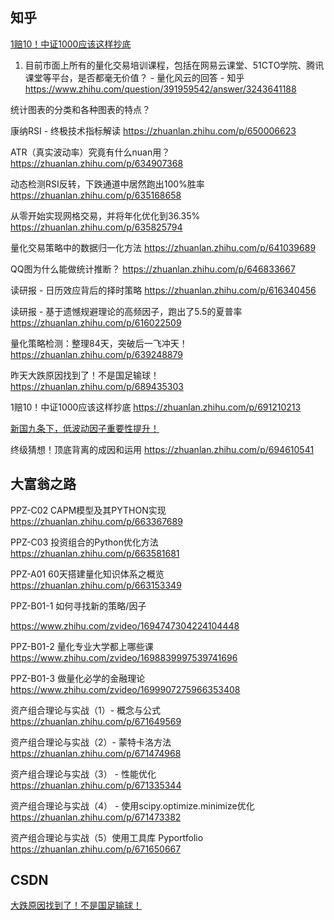 ## 知乎

[1赔10！中证1000应该这样抄底](https://zhuanlan.zhihu.com/p/691210213)

1. 目前市面上所有的量化交易培训课程，包括在网易云课堂、51CTO学院、腾讯课堂等平台，是否都毫无价值？ - 量化风云的回答 - 知乎
https://www.zhihu.com/question/391959542/answer/3243641188


统计图表的分类和各种图表的特点？

康纳RSI - 终极技术指标解读
https://zhuanlan.zhihu.com/p/650006623

ATR（真实波动率）究竟有什么nuan用？
https://zhuanlan.zhihu.com/p/634907368

动态检测RSI反转，下跌通道中居然跑出100%胜率
https://zhuanlan.zhihu.com/p/635168658

从零开始实现网格交易，并将年化优化到36.35%
https://zhuanlan.zhihu.com/p/635825794

量化交易策略中的数据归一化方法
https://zhuanlan.zhihu.com/p/641039689

QQ图为什么能做统计推断？
https://zhuanlan.zhihu.com/p/646833667

读研报 - 日历效应背后的择时策略
https://zhuanlan.zhihu.com/p/616340456

读研报 - 基于遗憾规避理论的高频因子，跑出了5.5的夏普率
https://zhuanlan.zhihu.com/p/616022509

量化策略检测：整理84天，突破后一飞冲天！
https://zhuanlan.zhihu.com/p/639248879

昨天大跌原因找到了！不是国足输球！
https://zhuanlan.zhihu.com/p/689435303

1赔10！中证1000应该这样抄底
https://zhuanlan.zhihu.com/p/691210213

[新国九条下，低波动因子重要性提升！](https://zhuanlan.zhihu.com/p/693785811)

终级猜想！顶底背离的成因和运用
https://zhuanlan.zhihu.com/p/694610541

## 大富翁之路

PPZ-C02 CAPM模型及其PYTHON实现
https://zhuanlan.zhihu.com/p/663367689

PPZ-C03 投资组合的Python优化方法
https://zhuanlan.zhihu.com/p/663581681

PPZ-A01 60天搭建量化知识体系之概览
https://zhuanlan.zhihu.com/p/663153349

PPZ-B01-1 如何寻找新的策略/因子

https://www.zhihu.com/zvideo/1694747304224104448


PPZ-B01-2 量化专业大学都上哪些课
https://www.zhihu.com/zvideo/1698839997539741696

PPZ-B01-3 做量化必学的金融理论
https://www.zhihu.com/zvideo/1699907275966353408

资产组合理论与实战（1）- 概念与公式
https://zhuanlan.zhihu.com/p/671649569

资产组合理论与实战（2）- 蒙特卡洛方法
https://zhuanlan.zhihu.com/p/671474968

资产组合理论与实战（3） - 性能优化
https://zhuanlan.zhihu.com/p/671335344

资产组合理论与实战（4） - 使用scipy.optimize.minimize优化
https://zhuanlan.zhihu.com/p/671473382

资产组合理论与实战（5）使用工具库 Pyportfolio
https://zhuanlan.zhihu.com/p/671650667


## CSDN

[大跌原因找到了！不是国足输球！](https://blog.csdn.net/hbaaron/article/details/137093258)

